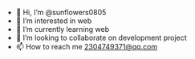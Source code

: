 - 👋 Hi, I’m @sunflowers0805
- 👀 I’m interested in web
- 🌱 I’m currently learning web
- 💞️ I’m looking to collaborate on development project
- 📫 How to reach me 2304749371@qq.com

<!---
sunflowers0805/sunflowers0805 is a ✨ special ✨ repository because its `README.md` (this file) appears on your GitHub profile.
You can click the Preview link to take a look at your changes.
--->
